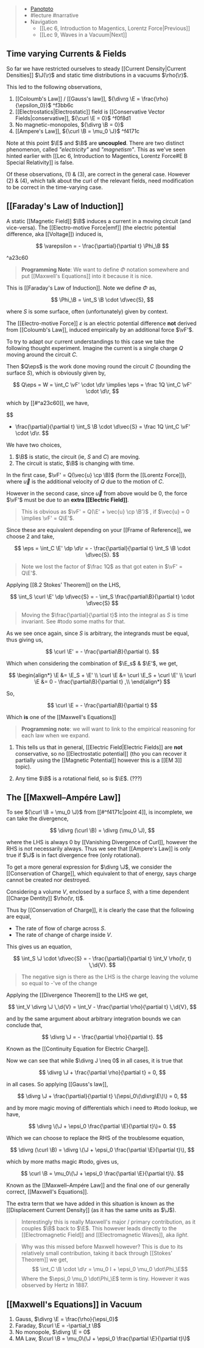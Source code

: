 > - [Panotpto](https://uniofbath.cloud.panopto.eu/Panopto/Pages/Viewer.aspx?id=f1a3cf4e-de1f-4b10-bb2e-acb700ccd149)
> - #lecture #narrative
> - Navigation
> 	- [[Lec 6, Introduction to Magentics, Lorentz Force|Previous]]
> 	- [[Lec 9, Waves in a Vacuum|Next]]

## Time varying Currents & Fields

So far we have restricted ourselves to steady [[Current Density|Current Densities]] $\J(\r)$ and static time distributions in a vacuums $\rho(\r)$.

This led to the following observations,

1. [[Coloumb's Law]] / [[Gauss's law]], ${\divrg \E = \frac{\rho}{\epsilon_0}}$ ^f3bb6c
2. [[Electrostatics|Electrostatic]] field is [[Conservative Vector Fields|conservative]], ${\curl \E = 0}$ ^f0f8d1
3. No magnetic-monopoles, ${\divrg \B = 0}$
4. [[Ampere's Law]], ${\curl \B = \mu_0 \J}$ ^f4171c

Note at this point $\E$ and $\B$ are **uncoupled**. There are two distinct phenomenon, called *"electricity"* and *"magnetism"*. This as we've seen hinted earlier with [[Lec 6, Introduction to Magentics, Lorentz Force#E B Special Relativity]] is false.

Of these observations, (1) & (3), are correct in the general case. However (2) & (4), which talk about the curl of the relevant fields, need modification to be correct in the time-varying case.

## [[Faraday's Law of Induction]]

A static [[Magnetic Field]] $\B$ induces a current in a moving circuit (and vice-versa). The [[Electro-motive Force|emf]] (the electric potential difference, aka [[Voltage]]) induced is,

$$
\varepsilon = - \frac{\partial}{\partial t} \Phi_\B
$$

^a23c60

> **Programming Note**: We want to define $\Phi$ notation somewhere and put [[Maxwell's Equations]] into it because it is nice.

This is [[Faraday's Law of Induction]]. Note we define $\Phi$ as,

$$
\Phi_\B = \int_S \B \cdot \d\vec{S},
$$

where $S$ is some surface, often (unfortunately) given by context.

The [[Electro-motive Force]] $\varepsilon$ is an electric potential difference **not** derived from [[Coloumb's Law]], induced empirically by an additional force $\vF'$.

To try to adapt our current understandings to this case we take the following thought experiment. Imagine the current is a single charge $Q$ moving around the circuit $C$.

Then $Q\eps$ is the work done moving round the circuit $C$ (bounding the surface $S$), which is obviously given by,

$$
Q\eps = W = \int_C \vF' \cdot \d\r \implies \eps = \frac 1Q \int_C \vF' \cdot \d\r,
$$

which by [[#^a23c60]], we have,

$$
- \frac{\partial}{\partial t} \int_S \B \cdot \d\vec{S} = \frac 1Q \int_C \vF' \cdot \d\r.
$$

We have two choices,

1. $\B$ is static, the circuit (ie, $S$ and $C$) are moving.
2. The circuit is static, $\B$ is changing with time.

In the first case, $\vF' = Q(\vec{u} \cp \B)$ (form the [[Lorentz Force]]), where $\vec{u}$ is the additional velocity of $Q$ due to the motion of $C$.

However in the second case, since $\vec{u}$ from above would be $0$, the force $\vF'$ must be due to an **extra [[Electric Field]]**.

> This is obvious as $\vF' = Q(\E' + \vec{u} \cp \B')$ , if $\vec{u} = 0 \implies \vF' = Q\E'$.

Since these are equivalent depending on your [[Frame of Reference]], we choose 2 and take,

$$
\eps = \int_C \E' \dp \d\r = - \frac{\partial}{\partial t} \int_S \B \cdot \d\vec{S}.
$$

> Note we lost the factor of $\frac 1Q$ as that got eaten in $\vF' = Q\E'$.

Applying [[8.2 Stokes’ Theorem]] on the LHS,

$$
\int_S \curl \E' \dp \d\vec{S} = - \int_S \frac{\partial\B}{\partial t} \cdot \d\vec{S}
$$

> Moving the $\frac{\partial}{\partial t}$ into the integral as $S$ is time invariant. See #todo some maths for that.

As we see once again, since $S$ is arbitrary, the integrands must be equal, thus giving us,

$$
\curl \E' = - \frac{\partial\B}{\partial t}.
$$

Which when considering the combination of $\E_s$ & $\E'$, we get,

$$
\begin{align*}
\E &= \E_S + \E' \\
\curl \E &= \curl \E_S + \curl \E' \\
\curl \E &= 0 - \frac{\partial\B}{\partial t} ,\\
\end{align*}
$$

So,

$$
\curl \E = - \frac{\partial\B}{\partial t}
$$

Which **is** one of the [[Maxwell's Equations]]

> **Programming note**: we will want to link to the empirical reasoning for each law when we expand.

1. This tells us that in general, [[Electric Field|Electric Fields]] are **not** conservative, so no [[Electrostatic potential]] (tho you can recover it partially using the [[Magnetic Potential]] however this is a [[EM 3]] topic).

2. Any time $\B$ is a rotational field, so is $\E$. (???)

## The [[Maxwell–Ampére Law]]

To see ${\curl \B = \mu_0 \J}$ from [[#^f4171c|point 4]], is incomplete, we can take the divergence,

$$
\divrg (\curl \B) = \divrg (\mu_0 \J),
$$

where the LHS is always $0$ by [[Vanishing Divergence of Curl]], however the RHS is not necessarily always. Thus we see that [[Ampere's Law]] is only true if $\J$  is in fact divergence free (only rotational).

To get a more general expression for $\divrg \J$, we consider the [[Conservation of Charge]], which equivalent to that of energy, says charge cannot be created nor destroyed.

Considering a volume $V$, enclosed by a surface $S$, with a time dependent [[Charge Dentity]] $\rho(\r, t)$.

Thus by [[Conservation of Charge]], it is clearly the case that the following are equal,

- The rate of flow of charge across $S$.
- The rate of change of charge inside $V$.

This gives us an equation,

$$
\int_S \J \cdot \d\vec{S} = - \frac{\partial}{\partial t} \int_V \rho(\r, t) \,\d{V}.
$$

> The negative sign is there as the LHS is the charge leaving the volume so equal to -'ve of the change 

Applying the [[Divergence Theorem]] to the LHS we get,

$$
\int_V \divrg \J \,\d{V} = \int_V - \frac{\partial \rho}{\partial t} \,\d{V},
$$

and by the same argument about arbitrary integration bounds we can conclude that,

$$
\divrg \J = - \frac{\partial \rho}{\partial t}.
$$

Known as the [[Continuity Equation for Electric Charge]].

Now we can see that while $\divrg J \neq 0$ in all cases, it is true that

$$
\divrg \J  + \frac{\partial \rho}{\partial t} = 0,
$$

in all cases. So applying [[Gauss's law]],

$$
\divrg \J  + \frac{\partial}{\partial t} \(\epsi_0\(\divrg\E\)\) = 0,
$$

and by more magic moving of differentials which i need to #todo lookup, we have,

$$
\divrg \(\J + \epsi_0 \frac{\partial \E}{\partial t}\)= 0.
$$

Which we can choose to replace the RHS of the troublesome equation,

$$
\divrg (\curl \B) = \divrg \(\J + \epsi_0 \frac{\partial \E}{\partial t}\),
$$

which by more maths magic #todo, gives us,

$$
\curl \B = \mu_0\(\J + \epsi_0 \frac{\partial \E}{\partial t}\).
$$

Known as the [[Maxwell–Ampére Law]] and the final one of our generally correct, [[Maxwell's Equations]].

The extra term that we have added in this situation is known as the [[Displacement Current Density]] (as it has the same units as $\J$). 

> Interestingly this is really Maxwell's major / primary contribution, as it couples $\B$ back to $\E$. This however leads directly to the [[Electromagnetic Field]] and [[Electromagnetic Waves]], aka *light*.

>Why was this missed before Maxwell however? This is due to its  relatively small contribution, taking it back through [[Stokes' Theorem]] we get,
> $$ \int_C \B \cdot \d\r = \mu_0 I + \epsi_0 \mu_0 \dot\Phi_\E$$
> Where the $\epsi_0 \mu_0 \dot\Phi_\E$ term is tiny. However it was observed by Hertz in 1887.

## [[Maxwell's Equations]] in Vacuum

1. Gauss, $\divrg \E = \frac{\rho}{\epsi_0}$
2. Faraday, $\curl \E = -\partial_t \B$
3. No monopole, $\divrg \E = 0$
4. MA Law, $\curl \B = \mu_0\(\J + \epsi_0 \frac{\partial \E}{\partial t}\)$
